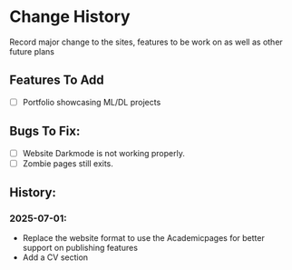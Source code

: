 # Change History

Record major change to the sites, features to be work on as well as other future plans

## Features To Add

- [ ] Portfolio showcasing ML/DL projects


## Bugs To Fix:

- [ ] Website Darkmode is not working properly.
- [ ] Zombie pages still exits.
      
## History:

### 2025-07-01:
* Replace the website format to use the Academicpages for better support on publishing features
* Add a CV section
